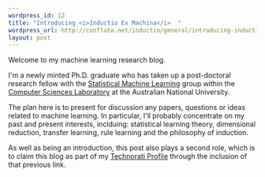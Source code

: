 ```yaml
--- 
wordpress_id: 12
title: "Introducing <i>Inductio Ex Machina</i>  "
wordpress_url: http://conflate.net/inductio/general/introducing-inductio-ex-machina/
layout: post
---
```

Welcome to my machine learning research blog.

I'm a newly minted Ph.D. graduate who has taken up a post-doctoral research fellow with the
[Statistical Machine Learning][sml] group within the [Computer Sciences Laboratory][csl] at
the Australian National University.

[sml]: http://csl.rsise.anu.edu.au/sml
[csl]: http://csl.cecs.anu.edu.au/

The plan here is to present for discussion any papers, questions or ideas related to machine
learning. In particular, I'll probably concentrate on my past and present interests, inclduing:
statistical learning theory, dimensional reduction, transfer learning, rule learning and the
philosophy of induction.

As well as being an introduction, this post also plays a second role, which is to claim this blog
as part of my <a href="http://technorati.com/claim/it4v7jtukb" rel="me">Technorati Profile</a>
through the inclusion of that previous link.
